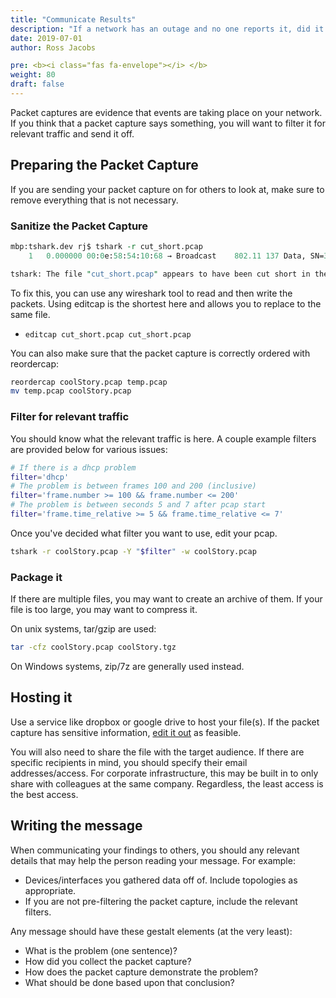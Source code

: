 ```yaml
---
title: "Communicate Results"
description: "If a network has an outage and no one reports it, did it actually break?"
date: 2019-07-01
author: Ross Jacobs

pre: <b><i class="fas fa-envelope"></i> </b>
weight: 80
draft: false
---
```


Packet captures are evidence that events are taking place on your network.
If you think that a packet capture says something, you will want to filter
it for relevant traffic and send it off.

## Preparing the Packet Capture

If you are sending your packet capture on for others to look at, make sure to remove everything that is not necessary.

### Sanitize the Packet Capture

```perl
mbp:tshark.dev rj$ tshark -r cut_short.pcap
    1   0.000000 00:0e:58:54:10:68 → Broadcast    802.11 137 Data, SN=359, FN=0, Flags=.p....F.C

tshark: The file "cut_short.pcap" appears to have been cut short in the middle of a packet.
```

To fix this, you can use any wireshark tool to read and then write the packets.
Using editcap is the shortest here and allows you to replace to the same file.

* `editcap cut_short.pcap cut_short.pcap`

You can also make sure that the packet capture is correctly ordered with reordercap:

```bash
reordercap coolStory.pcap temp.pcap
mv temp.pcap coolStory.pcap
```

### Filter for relevant traffic

You should know what the relevant traffic is here.
A couple example filters are provided below for various issues:

```bash
# If there is a dhcp problem
filter='dhcp'
# The problem is between frames 100 and 200 (inclusive)
filter='frame.number >= 100 && frame.number <= 200'
# The problem is between seconds 5 and 7 after pcap start
filter='frame.time_relative >= 5 && frame.time_relative <= 7'
```

Once you've decided what filter you want to use, edit your pcap.

```bash
tshark -r coolStory.pcap -Y "$filter" -w coolStory.pcap
```

### Package it

If there are multiple files, you may want to create an archive of them.
If your file is too large, you may want to compress it.

On unix systems, tar/gzip are used:

```bash
tar -cfz coolStory.pcap coolStory.tgz
```

On Windows systems, zip/7z are generally used instead.

## Hosting it

Use a service like dropbox or google drive to host your file(s).
If the packet capture has sensitive information, [edit it out]() as feasible.

You will also need to share the file with the target audience.
If there are specific recipients in mind, you should specify
their email addresses/access. For corporate infrastructure,
this may be built in to only share with colleagues at the same company.
Regardless, the least access is the best access.

## Writing the message

When communicating your findings to others, you should any relevant details
that may help the person reading your message. For example:

* Devices/interfaces you gathered data off of. Include topologies as
appropriate.
* If you are not pre-filtering the packet capture, include the relevant filters.

Any message should have these gestalt elements (at the very least):

* What is the problem (one sentence)?
* How did you collect the packet capture?
* How does the packet capture demonstrate the problem?
* What should be done based upon that conclusion?
